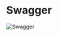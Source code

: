 # Swagger

![Swagger](https://user-images.githubusercontent.com/80381121/131624965-8348c7f3-d37c-41ef-9903-bdbd2e5c7ceb.PNG)


